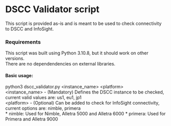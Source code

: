 # DSCC Validator script

This script is provided as-is and is meant to be used to check connectivity to DSCC and InfoSight.

### Requirements
This script was built using Python 3.10.8, but it should work on other versions. <br>
There are no dependendencies on external libraries.

#### Basic usage:  
python3 dscc_validator.py \<instance_name\> \<platform\> <br>
\<instance_name\> - (Mandatory) Defines the DSCC instance to be checked, current valid values are: us1, eu1, jp1 <br>
\<platform\> - (Optional) Can be added to check for InfoSight connectivity, current options are: nimble, primera <br>
\* nimble: Used for Nimble, Alletra 5000 and Alletra 6000
\* primera: Used for Primera and Alletra 9000

